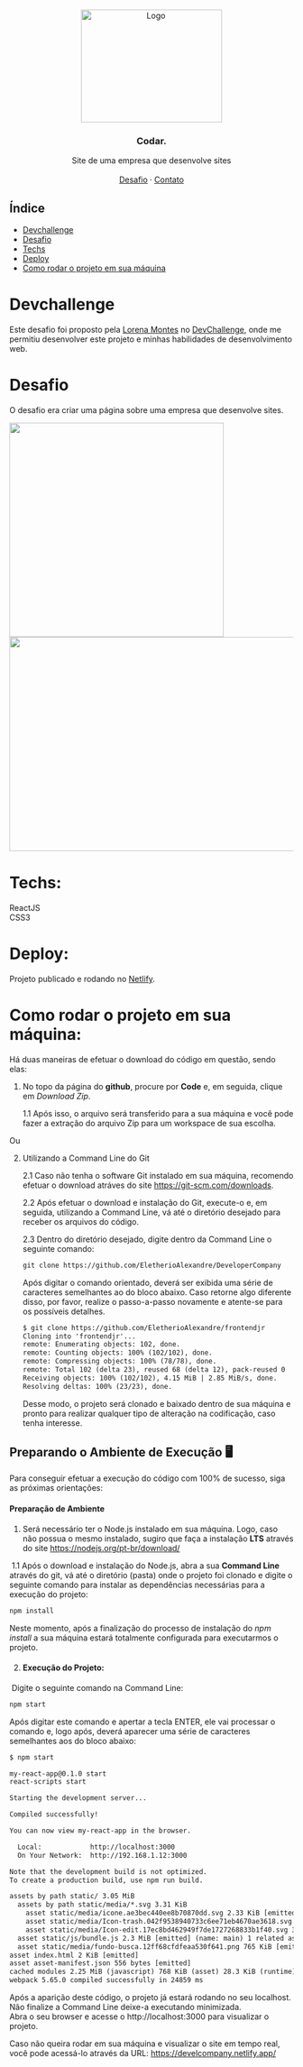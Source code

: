 <br />
<p align="center">
  <a href="http://www.freepik.com">
    <img src="https://i.ibb.co/stqTkc6/video-call.png" alt="Logo" width="250" height="200">
  </a>

  <h3 align="center">Codar.</h3>

  <p align="center">
    Site de uma empresa que desenvolve sites
       <br />
    <br />
    <a href="https://github.com/Lorenalgm/codar">Desafio</a>
    ·
    <a href="https://www.linkedin.com/in/alexandre-eletherio-ab799719a/">Contato</a>
  </p>
</p>

## Índice

* [Devchallenge](#devchallenge) 
* [Desafio](#desafio)
* [Techs](#techs)
* [Deploy](#Deploy)
* [Como rodar o projeto em sua máquina](#Como-rodar-o-projeto-em-sua-máquina)

# Devchallenge
Este desafio foi proposto pela <a href="https://www.linkedin.com/in/lorenagmontes/">Lorena Montes</a> no <a href="https://devchallenge.now.sh/"> DevChallenge</a>, onde me permitiu desenvolver este projeto e minhas habilidades de desenvolvimento web.

# Desafio
O desafio era criar uma página sobre uma empresa que desenvolve sites.

<img src="https://i.ibb.co/2gB9Hkc/codar-mobile.png" width="380" height="380">
<img src="https://i.ibb.co/wpnzvcs/codar-desktop.jpg" width="580" height="380">

# Techs: 
ReactJS<br>
CSS3

# Deploy: 
Projeto publicado e rodando no <a href="https://www.netlify.com/">Netlify</a>.

# Como rodar o projeto em sua máquina:
Há duas maneiras de efetuar o download do código em questão, sendo elas:

1. No topo da página do **github**, procure por **Code** e, em seguida, clique em *Download Zip*.

   1.1 Após isso, o arquivo será transferido para a sua máquina e você pode fazer a extração do arquivo Zip para um workspace de sua escolha.

Ou

2. Utilizando a Command Line do Git

   2.1 Caso não tenha o software Git instalado em sua máquina, recomendo efetuar o download atráves do site https://git-scm.com/downloads.

   2.2 Após efetuar o download e instalação do Git, execute-o  e, em seguida, utilizando a Command Line, vá até o diretório desejado para receber os arquivos do código.

   2.3 Dentro do diretório desejado, digite dentro da Command Line o seguinte comando: 

   ```html
   git clone https://github.com/EletherioAlexandre/DeveloperCompany
   ```

   Após digitar o comando orientado, deverá ser exibida uma série de caracteres semelhantes ao do bloco abaixo. Caso retorne algo diferente disso, por favor, realize o passo-a-passo novamente e atente-se para os possíveis detalhes.

   ```html
   $ git clone https://github.com/EletherioAlexandre/frontendjr
   Cloning into 'frontendjr'...
   remote: Enumerating objects: 102, done.
   remote: Counting objects: 100% (102/102), done.
   remote: Compressing objects: 100% (78/78), done.
   remote: Total 102 (delta 23), reused 68 (delta 12), pack-reused 0
   Receiving objects: 100% (102/102), 4.15 MiB | 2.85 MiB/s, done.
   Resolving deltas: 100% (23/23), done.
   ```
   
   Desse modo, o projeto será clonado e baixado dentro de sua máquina e pronto para realizar qualquer tipo de alteração na codificação, caso tenha interesse.
   

## Preparando o Ambiente de Execução :desktop_computer:

Para conseguir efetuar a execução do código com 100% de sucesso, siga as próximas orientações:

#### Preparação de Ambiente

1. Será necessário ter o Node.js instalado em sua máquina. Logo, caso não possua o mesmo instalado, sugiro que faça a instalação **LTS** através do site https://nodejs.org/pt-br/download/

​	1.1 Após o download e instalação do Node.js, abra a sua **Command Line** através do git, vá até o diretório (pasta) onde o projeto foi clonado e digite o seguinte comando para instalar as dependências necessárias para a execução do projeto:

```html
npm install
```

Neste momento, após a finalização do processo de instalação do *npm install* a sua máquina estará totalmente configurada para executarmos o projeto.



2. #### Execução do Projeto:

​	Digite o seguinte comando na Command Line:

```html
npm start
```

Após digitar este comando e apertar a tecla ENTER, ele vai processar o comando e, logo após, deverá aparecer uma série de caracteres semelhantes aos do bloco abaixo:

```html
$ npm start

my-react-app@0.1.0 start
react-scripts start

Starting the development server...

Compiled successfully!

You can now view my-react-app in the browser.

  Local:            http://localhost:3000
  On Your Network:  http://192.168.1.12:3000

Note that the development build is not optimized.
To create a production build, use npm run build.

assets by path static/ 3.05 MiB
  assets by path static/media/*.svg 3.31 KiB
    asset static/media/icone.ae3bec440ee8b70870dd.svg 2.33 KiB [emitted] [immutable] [from: src/assets/images/icone.svg] (auxiliary name: main)
    asset static/media/Icon-trash.042f9538940733c6ee71eb4670ae3618.svg 645 bytes [emitted] (auxiliary name: main)
    asset static/media/Icon-edit.17ec8bd462949f7de1727268833b1f40.svg 368 bytes [emitted] (auxiliary name: main)
  asset static/js/bundle.js 2.3 MiB [emitted] (name: main) 1 related asset
  asset static/media/fundo-busca.12ff68cfdfeaa530f641.png 765 KiB [emitted] [immutable] [from: src/assets/images/fundo-busca.png] (auxiliary name: main)
asset index.html 2 KiB [emitted]
asset asset-manifest.json 556 bytes [emitted]
cached modules 2.25 MiB (javascript) 768 KiB (asset) 28.3 KiB (runtime) [cached] 508 modules
webpack 5.65.0 compiled successfully in 24859 ms
```
Após a aparição deste código, o projeto já estará rodando no seu localhost. Não finalize a Command Line deixe-a executando minimizada. <br />
Abra o seu browser e acesse o http://localhost:3000 para visualizar o projeto.

Caso não queira rodar em sua máquina e visualizar o site em tempo real, você pode acessá-lo através da URL: https://develcompany.netlify.app/
